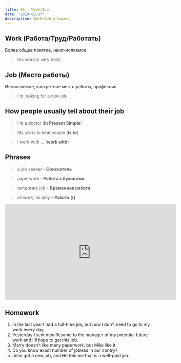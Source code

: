 ```yaml
---
title: 06 - Work/Job
date: "2019-06-27"
description: Work/Job phrases, 
---
```


## Work (Работа/Труд/Работать)
Более общее понятие, неисчисляемое
> His work is very hard

## Job (Место работы)
Исчисляемое, конкретное место работы, профессия
> I'm looking for a new job

## How people usually tell about their job 

> I'm a doctor (**In Present Simple**)

> My job is to heal people (**is to**)

> I work with ... (**work with**)

## Phrases

> a job seeker - **Соискатель**

> paperwork - **Работа с бумагами**

> temporary job - **Временная работа**

> all work, no play - **Работа (((**

<iframe width="560" height="315" src="https://www.youtube.com/embed/Yjx5xT-z7eY" frameborder="0" allow="accelerometer; autoplay; encrypted-media; gyroscope; picture-in-picture" allowfullscreen></iframe>

## Homework
1. In the last year I had a full-time job, but now I don't need to go to my work every day.
2. Yesterday I sent new Resume to the manager of my potential future work and I'll hope to get this job.
3. Marry doesn't like many paperwork, but Mike like it.
4. Do you know exact number of jobless in our contry?
5. John got a new job, and He told me that is a well-paid job.

